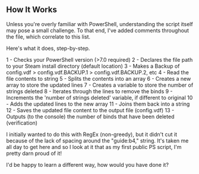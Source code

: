 <!-- How it Works -->
## How It Works

Unless you're overly familiar with PowerShell, understanding the script itself may pose a small challenge. To that end, I've added comments throughout the file, which correlate to this list.

Here's what it does, step-by-step.

1 - Checks your PowerShell version (>7.0 required)
2 - Declares the file path to your Steam install directory (default location)
3 - Makes a Backup of config.vdf > config.vdf.BACKUP.1 > config.vdf.BACKUP.2, etc
4 - Read the file contents to string
5 - Splits the contents into an array
6 - Creates a new array to store the updated lines
7 - Creates a variable to store the number of strings deleted
8 - Iterates through the lines to remove the binds
9 - Increments the 'number of strings deleted' variable, if different to original
10 - Adds the updated lines to the new array
11 - Joins them back into a string
12 - Saves the updated file content to the output file (config.vdf)
13 - Outputs (to the console) the number of binds that have been deleted (verification)

I initially wanted to do this with RegEx (non-greedy), but it didn't cut it because of the lack of spacing around the "guide:b4," string.
It's taken me all day to get here and so I look at it that as my first public PS script, I'm pretty darn proud of it!

I'd be happy to learn a different way, how would you have done it?
